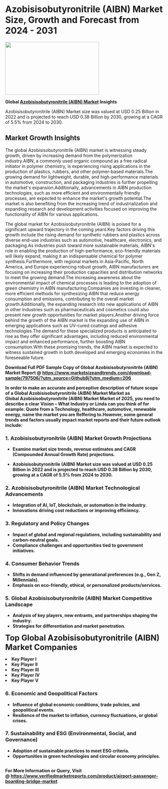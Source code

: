 <H1>Azobisisobutyronitrile (AIBN) Market Size, Growth and Forecast from 2024 - 2031</H1><img class="aligncenter size-medium wp-image-584254" src="https://thirdeyenews.in/wp-content/uploads/2024/09/Global-Market-Research-300x168.jpeg" alt="" width="300" height="168" /><p><strong>Global&nbsp;<a href="https://www.marketsizeandtrends.com/download-sample/797506/?utm_source=Github8j?utm_medium=206">Azobisisobutyronitrile (AIBN) Market</a> Insights</strong></p><p>Azobisisobutyronitrile (AIBN) Market size was valued at USD 0.25 Billion in 2022 and is projected to reach USD 0.38 Billion by 2030, growing at a CAGR of 5.5% from 2024 to 2030.</p><p><h2>Market Growth Insights</h2> <p>The global Azobisisobutyronitrile (AIBN) market is witnessing steady growth, driven by increasing demand from the polymerization industry.AIBN, a commonly used organic compound as a free radical initiator in polymer chemistry, is experiencing rising applications in the production of plastics, rubbers, and other polymer-based materials.The growing demand for lightweight, durable, and high-performance materials in automotive, construction, and packaging industries is further propelling the market's expansion.Additionally, advancements in AIBN production technologies, such as more efficient and environmentally friendly processes, are expected to enhance the market's growth potential.The market is also benefiting from the increasing trend of industrialization and expanding research and development activities focused on improving the functionality of AIBN for various applications.<br><strong></strong></p> <p>The global market for Azobisisobutyronitrile (AIBN) is poised for a significant upward trajectory in the coming years.Key factors driving this growth include the rising demand for synthetic rubbers and plastics across diverse end-use industries such as automotive, healthcare, electronics, and packaging.As industries push toward more sustainable materials, AIBN's role in enabling the production of high-performance, eco-friendly materials will likely expand, making it an indispensable chemical for polymer synthesis.Furthermore, with regional markets in Asia-Pacific, North America, and Europe experiencing robust growth, AIBN manufacturers are focusing on increasing their production capacities and distribution networks to meet the growing demand.The increasing awareness about the environmental impact of chemical processes is leading to the adoption of green chemistry in AIBN manufacturing.Companies are investing in cleaner, more efficient methods for synthesizing AIBN that reduce energy consumption and emissions, contributing to the overall market growth.Additionally, the expanding research into new applications of AIBN in other industries such as pharmaceuticals and cosmetics could also present new growth opportunities for market players.Another driving force behind the growth of the AIBN market is the expanding use of AIBN in emerging applications such as UV-cured coatings and adhesive technologies.The demand for these specialized products is anticipated to rise as they offer significant advantages, including reduced environmental impact and enhanced performance, further boosting AIBN consumption.With these promising trends, the AIBN market is expected to witness sustained growth in both developed and emerging economies in the foreseeable future.<br><strong></p><p><span class=""><strong>Download Full PDF Sample Copy of Global Azobisisobutyronitrile (AIBN) Market Report</strong> @ <a href="https://www.marketsizeandtrends.com/download-sample/797506/?utm_source=Github8j?utm_medium=206" target="_blank">https://www.marketsizeandtrends.com/download-sample/797506/?utm_source=Github8j?utm_medium=206</a></span></p><p>In order to make an accurate and perceptive description of future scope of a Global&nbsp;Azobisisobutyronitrile (AIBN) Market Market as Global&nbsp;Azobisisobutyronitrile (AIBN) Market Market of 2025, you need to describe a clear Vision &ndash; What Industry or Linda can you think of for example: Quote from a Technology, healthcare, automotive, renewable energy, name the market you are Reffering to.However, some general trends and factors usually impact market reports and their future outlook include:</p><h3>1.&nbsp;<strong>Azobisisobutyronitrile (AIBN) Market Growth Projections</strong></h3><ul><li>Examine market size trends, revenue estimates and CAGR (Compounded Annual Growth Rate) projections.</li><li><p>Azobisisobutyronitrile (AIBN) Market size was valued at USD 0.25 Billion in 2022 and is projected to reach USD 0.38 Billion by 2030, growing at a CAGR of 5.5% from 2024 to 2030.</p></li></ul><h3>2.&nbsp;<strong>Azobisisobutyronitrile (AIBN) Market Technological Advancements</strong></h3><ul><li>Integration of AI, IoT, blockchain, or automation in the industry.</li><li>Innovations driving cost reductions or improving efficiency.</li></ul><h3>3.&nbsp;<strong>Regulatory and Policy Changes</strong></h3><ul><li>Impact of global and regional regulations, including sustainability and carbon-neutral goals.</li><li>Compliance challenges and opportunities tied to government initiatives.</li></ul><h3>4.&nbsp;<strong>Consumer Behavior Trends</strong></h3><ul><li>Shifts in demand influenced by generational preferences (e.g., Gen Z, Millennials).</li><li>Emphasis on eco-friendly, ethical, or personalized products/services.</li></ul><h3>5.&nbsp;<strong>Global Azobisisobutyronitrile (AIBN) Market Competitive Landscape</strong></h3><ul><li>Analysis of key players, new entrants, and partnerships shaping the industry.</li><li>Strategies for differentiation and market penetration.</li></ul><p data-pm-slice="1 1 []"><span style="color: inherit; font-family: inherit; font-size: 25px;">Top Global Azobisisobutyronitrile (AIBN) Market Companies</span></p><div class="" data-test-id=""><p><li>Key Player I</li><li> Key Player II</li><li> Key Player III</li><li> Key Player IV</li><li> Key Player V</li></p></div><h3>6.&nbsp;<strong>Economic and Geopolitical Factors</strong></h3><ul><li>Influence of global economic conditions, trade policies, and geopolitical events.</li><li>Resilience of the market to inflation, currency fluctuations, or global crises.</li></ul><h3>7.&nbsp;<strong>Sustainability and ESG (Environmental, Social, and Governance)</strong></h3><ul><li>Adoption of sustainable practices to meet ESG criteria.</li><li>Opportunities in green technologies and circular economy principles.</li></ul><h2><strong style="font-size: 14px;">For More Information or Query, Visit @&nbsp;</strong><a style="background-color: #ffffff; font-size: 14px;" href="https://www.marketsizeandtrends.com/report/azobisisobutyronitrile-aibn-market/" target="_blank">https://www.verifiedmarketreports.com/product/airport-passenger-boarding-bridge-market</a></h2>